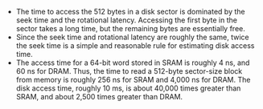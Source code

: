 - The time to access the 512 bytes in a disk sector is dominated by the seek time and the rotational latency. Accessing the first byte in the sector takes a long time, but the remaining bytes are essentially free.
- Since the seek time and rotational latency are roughly the same, twice the seek time is a simple and reasonable rule for estimating disk access time.
- The access time for a 64-bit word stored in SRAM is roughly 4 ns, and 60 ns for DRAM. Thus, the time to read a 512-byte sector-size block from memory is roughly 256 ns for SRAM and 4,000 ns for DRAM. The disk access time, roughly 10 ms, is about 40,000 times greater than SRAM, and about 2,500 times greater than DRAM.
